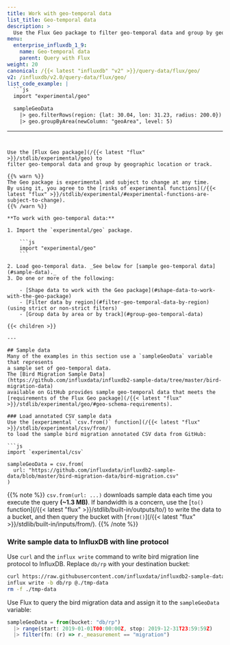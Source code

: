 ```yaml
---
title: Work with geo-temporal data
list_title: Geo-temporal data
description: >
  Use the Flux Geo package to filter geo-temporal data and group by geographic location or track.
menu:
  enterprise_influxdb_1_9:
    name: Geo-temporal data
    parent: Query with Flux
weight: 20
canonical: /{{< latest "influxdb" "v2" >}}/query-data/flux/geo/
v2: /influxdb/v2.0/query-data/flux/geo/
list_code_example: |
  ```js
  import "experimental/geo"

  sampleGeoData
    |> geo.filterRows(region: {lat: 30.04, lon: 31.23, radius: 200.0})
    |> geo.groupByArea(newColumn: "geoArea", level: 5)
  ```
---
```


Use the [Flux Geo package](/{{< latest "flux" >}}/stdlib/experimental/geo) to
filter geo-temporal data and group by geographic location or track.

{{% warn %}}
The Geo package is experimental and subject to change at any time.
By using it, you agree to the [risks of experimental functions](/{{< latest "flux" >}}/stdlib/experimental/#experimental-functions-are-subject-to-change).
{{% /warn %}}

**To work with geo-temporal data:**

1. Import the `experimental/geo` package.

    ```js
    import "experimental/geo"
    ```

2. Load geo-temporal data. _See below for [sample geo-temporal data](#sample-data)._
3. Do one or more of the following:

    - [Shape data to work with the Geo package](#shape-data-to-work-with-the-geo-package)
    - [Filter data by region](#filter-geo-temporal-data-by-region) (using strict or non-strict filters)
    - [Group data by area or by track](#group-geo-temporal-data)

{{< children >}}

---

## Sample data
Many of the examples in this section use a `sampleGeoData` variable that represents
a sample set of geo-temporal data.
The [Bird Migration Sample Data](https://github.com/influxdata/influxdb2-sample-data/tree/master/bird-migration-data)
available on GitHub provides sample geo-temporal data that meets the
[requirements of the Flux Geo package](/{{< latest "flux" >}}/stdlib/experimental/geo/#geo-schema-requirements).

### Load annotated CSV sample data
Use the [experimental `csv.from()` function](/{{< latest "flux" >}}/stdlib/experimental/csv/from/)
to load the sample bird migration annotated CSV data from GitHub:

```js
import `experimental/csv`

sampleGeoData = csv.from(
  url: "https://github.com/influxdata/influxdb2-sample-data/blob/master/bird-migration-data/bird-migration.csv"
)
```

{{% note %}}
`csv.from(url: ...)` downloads sample data each time you execute the query **(~1.3 MB)**.
If bandwidth is a concern, use the [`to()` function](/{{< latest "flux" >}}/stdlib/built-in/outputs/to/)
to write the data to a bucket, and then query the bucket with [`from()`](/{{< latest "flux" >}}/stdlib/built-in/inputs/from/).
{{% /note %}}

### Write sample data to InfluxDB with line protocol
Use `curl` and the `influx write` command to write bird migration line protocol to InfluxDB.
Replace `db/rp` with your destination bucket:

```sh
curl https://raw.githubusercontent.com/influxdata/influxdb2-sample-data/master/bird-migration-data/bird-migration.line --output ./tmp-data
influx write -b db/rp @./tmp-data
rm -f ./tmp-data
```

Use Flux to query the bird migration data and assign it to the `sampleGeoData` variable:

```js
sampleGeoData = from(bucket: "db/rp")
  |> range(start: 2019-01-01T00:00:00Z, stop: 2019-12-31T23:59:59Z)
  |> filter(fn: (r) => r._measurement == "migration")
```

